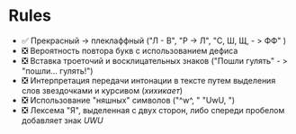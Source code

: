 # Rules

* ✅ Прекрасный -> плеклаффный ("Л - В", "Р -> Л", "С, Ш, Щ, - > ФФ" )
* ❎ Вероятность повтора букв с использованием дефиса
* ❎ Вставка троеточий и восклицательных знаков ("Пошли гулять" - > "пошли... гулять!")
* ❎ Интерпретация передачи интонации в тексте путем выделения слов звездочками и курсивом (*хихикает*)
* ❎ Использование "няшных" символов ("^w^, " "UwU, ") 
* ❎ Лексема "Я", выделенная с двух сторон, либо спереди пробелом добавляет знак *UWU*